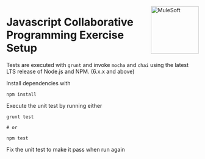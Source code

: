 <img src="https://www.mulesoft.com/sites/default/files/3C_mulesoft_logo_updated.svg"
     align="right" valign="top" width="125" alt="MuleSoft" />

# Javascript Collaborative Programming Exercise Setup

Tests are executed with `grunt` and invoke `mocha` and `chai` using the latest LTS release of Node.js and NPM. (6.x.x and above)

Install dependencies with
```
npm install
```

Execute the unit test by running either
```
grunt test

# or

npm test
```

Fix the unit test to make it pass when run again
